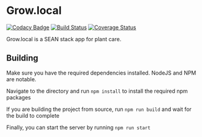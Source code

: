# Grow.local

[![Codacy Badge](https://api.codacy.com/project/badge/Grade/dcbc5600517643b6acb174a7c693e770)](https://app.codacy.com/manual/caroline/Grow.local-Server?utm_source=github.com&utm_medium=referral&utm_content=curieos/Grow.local-Server&utm_campaign=Badge_Grade_Settings)
[![Build Status](https://travis-ci.org/curieos/Grow.local-Server.svg?branch=master)](https://travis-ci.org/curieos/Grow.local-Server)
[![Coverage Status](https://coveralls.io/repos/github/curieos/Grow.local-Server/badge.svg?branch=master)](https://coveralls.io/github/curieos/Grow.local-Server?branch=master)

Grow.local is a SEAN stack app for plant care.

## Building

Make sure you have the required dependencies installed. NodeJS and NPM are notable.

Navigate to the directory and run `npm install` to install the required npm packages

If you are building the project from source, run `npm run build` and wait for the build to complete

Finally, you can start the server by running `npm run start`
